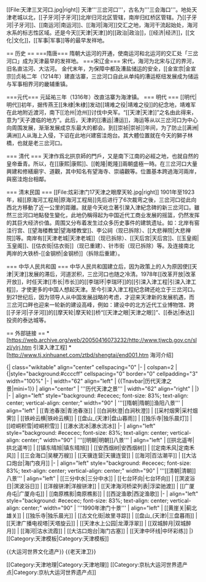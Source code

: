 [[File:天津三叉河口.jpg|right]]
天津'''三岔河口'''，古名为'''三会海口'''。地处天津老城以北，[[子牙河|子牙河]]北岸归河北区管辖，南岸归红桥区管辖。乃[[子牙河|子牙河]]、[[南运河|南运河]]、[[海河|海河]]交汇之地，海河干流起始处，海河水系的标志性区域。还是今天[[天津|天津]]的[[政治|政治]]，[[经济|经济]]，[[文化|文化]]，[[军事|军事]]等的最早发祥地。

== 历史 ==
===隋唐===
隋朝大运河的开通，使南运河和北运河的交汇处「三岔河口」成为天津最早的发祥地。
===宋辽金===
宋代，海河为北宋与辽的界河，旧名直沽河、大沽河。
金代末年，为保障中都及漕盐储运的安全，[[金宣宗|金宣宗]]贞祐二年（1214年）建直沽寨，三岔河口自此从单纯的漕运枢纽发展成为储运与军事相界河的畿辅重镇。

===元代===
元延祐三年（1316年）改直沽寨为海津镇。
=== 明代 ===
[[明代|明代]]初年，据传燕王[[朱棣|朱棣]]发动[[靖难之役|靖难之役]]的纪念地，靖难军在此地附近渡河，南下[[沧州|沧州]]讨伐中央军。“[[天津|天津]]”之名由此得来，意为“天子渡临的地方”。此后，天津的[[漕运|漕运]]，海运等从以三岔河口为中心向周围发展，渐渐发展成京东最大的都会。到[[崇祯|崇祯]]年间，为了防止[[满洲|满洲]]人从海上入侵，下诏在此地兴建窑洼炮台。其大體位置就在今天的獅子林橋，也就是老三岔河口。

=== 清代 ===
天津作爲北拱京師的門戶，又是南下江南的必經之地，也就自然的皇帝垂青。所以，在[[康熙|康熙]]、[[乾隆|乾隆]]兩朝盛極一時。在三岔河口大量興建和修繕廟宇、道觀，其中知名有望海寺、崇禧觀等。位置基本跨過海河兩岸，與窑洼炮台相鄰。

=== 清末民国 ===
[[File:炫彩津门17天津之眼摩天轮.jpg|right]]
1901年至1923年，經[[原海河工程局|原海河工程局]]先后进行了6次裁弯之後，三岔河口從此向西北方移動了近一公里的距離。就是今天屹立著引灤入津紀念碑的新三岔河口。雖然三岔河口地點發生變化，此地仍稱得起为中国近代工商业发展的摇篮，仍然发挥的其巨大经济价值。周围又分布着发生过众多历史事件的建筑遗址。如：北岸有窑洼行宫、[[望海楼教堂|望海楼教堂]]、李公祠（现已拆除）、[[大悲禅院|大悲禅院]]等。南岸有[[天津老城|天津老城]]（现已拆除）、[[天后宫|天后宫]]、[[玉皇阁|玉皇阁]]、[[估衣街|估衣街]]（现已重建）、针市街（现已拆除）等。及连接南北两岸的大铁桥-[[金钢桥|金钢桥]]（拆除后重建）。

=== 中华人民共和国 ===
中华人民共和国建立后，因为政策上的人为原因使[[天津|天津]]发展的滞后，河道淤积，三岔河口也随之冷清。1978年[[改革开放|改革开放]]，时任天津[[市长|市长]]的[[李瑞环|李瑞环]]的[[引滦入津工程|引滦入津工程]]，才使更多的中国人想起天津。至今引滦入津工程纪念碑还屹立于三岔河口。到21世纪后，因为领导人从中国发展战略的考虑，才迎来天津新的发展机遇，而三岔河口畔也迎来一轮新的建设高峰，例如：建设中的北方近代工业博物馆、跨[[子牙河|子牙河]]的[[摩天轮|摩天轮]]桥“[[天津之眼|天津之眼]]”、[[泰达|泰达]]投资的泰达城等。

== 外部链接 ==
*[https://web.archive.org/web/20050416073232/http://www.tjwcb.gov.cn/slzl/ylrj.htm 引滦入津工程]
*[http://www.tj.xinhuanet.com/ztbd/shengtai/end001.htm 海河介绍]

{| class="wikitable" align="center" cellspacing="0"
|-
| colspan=2 |
{|style="background:#ccccff" cellspacing="0" border="0" cellpadding="3" width="100%"
|-
| width="62" align="left" | {{Tnavbar|历代天津之景|mini=1}}
| align="center" | '''历代天津之景'''
| width="62" align="right" | 
|}
|-
| align="left" style="background: #ececec; font-size: 83%; text-align: center; vertical-align: center;" width="90" | '''[[隋朝|隋朝]]渔阳八景'''
| align="left" | [[青池春涨|青池春涨]] | [[白涧秋澄|白涧秋澄]] | [[采村烟霁|采村烟霁]] | [[铁岭云横|铁岭云横]] |  [[盘山_(天津)|盘山暮雨]]  | [[独乐寺|独乐晨灯]] |  [[崆峒积雪|崆峒积雪]]  | [[瀑水流冰|瀑水流冰]]
|-
| align="left" style="background: #ececec; font-size: 83%; text-align: center; vertical-align: center;" width="90" | '''[[明朝|明朝]]八景'''
| align="left" | [[拱北遥岑|拱北遥岑]] | [[镇东晴旭|镇东晴旭]] | [[安西烟树|安西烟树]] | [[定南禾风|定南禾风]] |  [[三会海口|吴粳万艘]]  | [[天骥连营|天骥连营]] |  [[海河|百沽潮平]]  | [[大沽口炮台|海门夜月]]
|-
| align="left" style="background: #ececec; font-size: 83%; text-align: center; vertical-align: center;" width="90" | '''[[清朝|清朝]]八景'''
| align="left" | [[三分中水|三分中水]] | [[七台环向|七台环向]] | [[溟波浴日|溟波浴日]] | [[洋艘骈津|洋艘骈津]] | [[天津海河桥梁列表|浮梁驰渡]]  | [[广厦舟屯|广厦舟屯]] | [[南原樵影|南原樵影]] | [[西淀渔歌|西淀渔歌]]
|-
| align="left" style="background: #ececec; font-size: 83%; text-align: center; vertical-align: center;" width="90" | '''1990年津门十景'''
| align="left" | [[黄崖关|蓟北雄关]] | [[独乐寺|独乐晨光]] | [[古文化街|故里寻踪]] | [[盘山_(天津)|三盘暮雨]] | [[天津广播电视塔|天塔旋云]] | [[天津水上公园|龙潭浮翠]] | [[双城醉月|双城醉月]] | [[海河|沽水流霞]] | [[大沽口炮台|海门古塞]] | [[天津中环线|中环彩练]]
|}<noinclude>
[[Category:天津模板|Category:天津模板]]
</noinclude>

{{大运河世界文化遗产}}
{{老天津卫}}

[[Category:天津地理|Category:天津地理]]
[[Category:京杭大运河世界遗产点|Category:京杭大运河世界遗产点]]